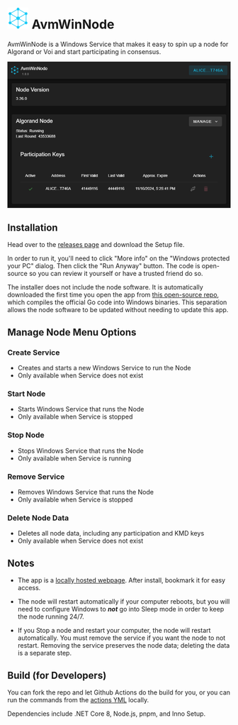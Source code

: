 # ![icon](assets/icon.png) AvmWinNode

AvmWinNode is a Windows Service that makes it easy to spin up a node for Algorand or Voi and start participating in consensus.

![screenshot](assets/screenshot.png)

## Installation

Head over to the [releases page](https://github.com/GalaxyPay/avm-win-node/releases) and download the Setup file.

In order to run it, you'll need to click "More info" on the "Windows protected your PC" dialog.
Then click the "Run Anyway" button.
The code is open-source so you can review it yourself or have a trusted friend do so.

The installer does not include the node software. It is automatically downloaded the first time you open the app from [this open-source repo](https://github.com/GalaxyPay/algowin), which compiles the official Go code into Windows binaries. This separation allows the node software to be updated without needing to update this app.

## Manage Node Menu Options

### Create Service

- Creates and starts a new Windows Service to run the Node
- Only available when Service does not exist

### Start Node

- Starts Windows Service that runs the Node
- Only available when Service is stopped

### Stop Node

- Stops Windows Service that runs the Node
- Only available when Service is running

### Remove Service

- Removes Windows Service that runs the Node
- Only available when Service is stopped

### Delete Node Data

- Deletes all node data, including any participation and KMD keys
- Only available when Service does not exist

## Notes

- The app is a [locally hosted webpage](http://localhost:3536). After install, bookmark it for easy access.

- The node will restart automatically if your computer reboots, but you will need to configure Windows to **_not_** go into Sleep mode in order to keep the node running 24/7.

- If you Stop a node and restart your computer, the node will restart automatically. You must remove the service if you want the node to not restart. Removing the service preserves the node data; deleting the data is a separate step.

## Build (for Developers)

You can fork the repo and let Github Actions do the build for you, or you can run the commands from the [actions YML](.github/workflows/go.yml) locally.

Dependencies include .NET Core 8, Node.js, pnpm, and Inno Setup.
